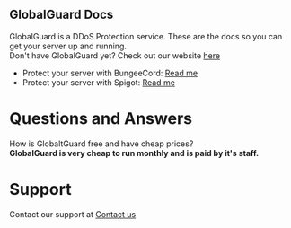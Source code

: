 ## GlobalGuard Docs
GlobalGuard is a DDoS Protection service. These are the docs so you can get your server up and running.
<br>
Don't have GlobalGuard yet? Check out our website <a href="https://globalguard.github.io/wiki/">here</a>
<br>
* Protect your server with BungeeCord: <a href="https://globalguard.github.io/wiki/protectserverbungee">Read me</a>
* Protect your server with Spigot: <a href="https://globalguard.github.io/wiki/protectserverspigot">Read me</a>
# Questions and Answers
How is GlobaltGuard free and have cheap prices?
<br>
**GlobalGuard is very cheap to run monthly and is paid by it's staff.**

# Support
Contact our support at <a href="">Contact us</a>
